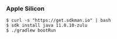 ### Apple Silicon
```
$ curl -s "https://get.sdkman.io" | bash
$ sdk install java 11.0.10-zulu
$ ./gradlew bootRun
```